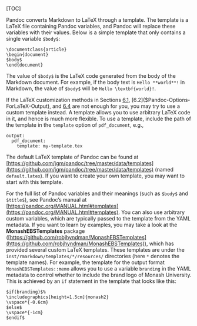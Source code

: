 [TOC]

Pandoc converts Markdown to LaTeX through a template. The template is a LaTeX file containing Pandoc variables, and Pandoc will replace these variables with their values. Below is a simple template that only contains a single variable `$body$`:

    \documentclass{article}
    \begin{document}
    $body$
    \end{document}

The value of `$body$` is the LaTeX code generated from the body of the Markdown document. For example, if the body text is `Hello **world**!` in Markdown, the value of `$body$` will be `Hello \textbf{world}!`.

If the LaTeX customization methods in Sections [6.1]($Add-LaTeX-Code-To-The-Preamble), [6.2]($Pandoc-Options-ForLaTeX-Output), and [6.4]($Include-Additional-LaTeX-Packages) are not enough for you, you may try to use a custom template instead. A template allows you to use arbitrary LaTeX code in it, and hence is much more flexible. To use a template, include the path of the template in the `template` option of `pdf_document`, e.g.,

    output:
      pdf_document:
        template: my-template.tex

The default LaTeX template of Pandoc can be found at [https://github.com/jgm/pandoc/tree/master/data/templates](https://github.com/jgm/pandoc/tree/master/data/templates) (named `default.latex`). If you want to create your own template, you may want to start with this template.

For the full list of Pandoc variables and their meanings (such as `$body$` and `$title$`), see Pandoc’s manual at [https://pandoc.org/MANUAL.html#templates](https://pandoc.org/MANUAL.html#templates). You can also use arbitrary custom variables, which are typically passed to the template from the YAML metadata. If you want to learn by examples, you may take a look at the **MonashEBSTemplates** package ([https://github.com/robjhyndman/MonashEBSTemplates](https://github.com/robjhyndman/MonashEBSTemplates)), which has provided several custom LaTeX templates. These templates are under the `inst/rmarkdown/templates/*/resources/` directories (here `*` denotes the template names). For example, the template for the output format `MonashEBSTemplates::memo` allows you to use a variable `branding` in the YAML metadata to control whether to include the brand logo of Monash University. This is achieved by an `if` statement in the template that looks like this:

    $if(branding)$%
    \includegraphics[height=1.5cm]{monash2}
    \vspace*{-0.6cm}
    $else$
    \vspace*{-1cm}
    $endif$
